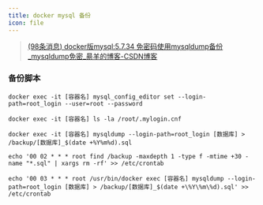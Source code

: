 ```yaml
---
title: docker mysql 备份
icon: file
---
```

> [(98条消息) docker版mysql:5.7.34 免密码使用mysqldump备份_mysqldump免密_昜羊的博客-CSDN博客](https://blog.csdn.net/zyy247796143/article/details/124355917)

### 备份脚本

```shell
docker exec -it [容器名] mysql_config_editor set --login-path=root_login --user=root --password
```

```shell
docker exec -it [容器名] ls -la /root/.mylogin.cnf
```

```shell
docker exec -it [容器名] mysqldump --login-path=root_login [数据库] > /backup/[数据库]_$(date +%Y%m%d).sql
```

```shell
echo '00 02 * * * root find /backup -maxdepth 1 -type f -mtime +30 -name "*.sql" | xargs rm -rf' >> /etc/crontab
```

```shell
echo '00 03 * * * root /usr/bin/docker exec [容器名] mysqldump --login-path=root_login [数据库] > /backup/[数据库]_$(date +\%Y\%m\%d).sql' >> /etc/crontab
```
